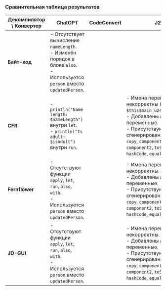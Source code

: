 ### Сравнительная таблица результатов

| **Декомпилятор \ Конвертер** | **ChatGPT**                                                                                                                    | **CodeConvert** | **J2K**                                                                                                                                                                                                              |
|------------------------------|--------------------------------------------------------------------------------------------------------------------------------|-----------------|----------------------------------------------------------------------------------------------------------------------------------------------------------------------------------------------------------------------|
| **Байт-код**                 | - Отсутствует вычисление `nameLength`.<br>- Изменён порядок в блоке `also`.<br>- Используется `person` вместо `updatedPerson`. |                 |                                                                                                                                                                                                                      |
| **CFR**                      | - `println("Name length: $nameLength")` внутри `let`.<br>- `println("Is adult: $isAdult")` внутри `run`.                       |                 | - Имена переменных некорректны (e.g., `$this$main_u24lambda_u240`).<br>- Добавлены лишние переменные.<br>- Присутствуют сгенерированные методы `copy`, `component1`, `component2`, `toString`, `hashCode`, `equals`. |
| **Fernflower**               | - Отсутствуют функции `apply`, `let`, `run`, `also`, `with`.<br>- Используется `person` вместо `updatedPerson`.                |                 | - Имена переменных некорректны.<br>- Добавлены лишние переменные.<br>- Присутствуют сгенерированные методы `copy`, `component1`, `component2`, `toString`, `hashCode`, `equals`.                                     |
| **JD-GUI**                   | - Отсутствуют функции `apply`, `let`, `run`, `also`, `with`.<br>- Используется `person` вместо `updatedPerson`.                |                 | - Имена переменных некорректны.<br>- Добавлены лишние переменные.<br>- Присутствуют сгенерированные методы `copy`, `component1`, `component2`, `toString`, `hashCode`, `equals`.                                     |